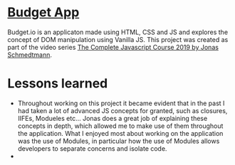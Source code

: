 # [Budget App](https://raw.githack.com/tomzacchia/budget.io/master/index.html)
Budget.io is an applicaton made using HTML, CSS and JS and explores the concept of 
DOM manipulation using Vanilla JS. This project was created as part of the video series 
[The Complete Javascript Course 2019 by Jonas Schmedtmann](https://www.udemy.com/course/the-complete-javascript-course/).

# Lessons learned
- Throughout working on this project it became evident that in the past I had taken a lot of advanced JS concepts for granted, 
such as closures, IIFEs, Modueles etc... Jonas does a great job of explaining these concepts in depth, which allowed me to make use 
of them throughout the application. What I enjoyed most about working on the application was the use of Modules, in particular how 
the use of Modules allows developers to separate concerns and isolate code.
- 
